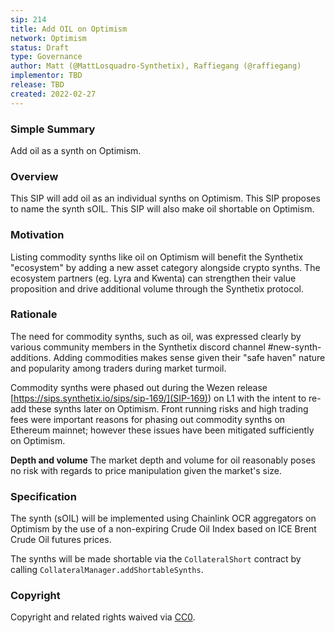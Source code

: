 ```yaml
---
sip: 214
title: Add OIL on Optimism
network: Optimism
status: Draft
type: Governance
author: Matt (@MattLosquadro-Synthetix), Raffiegang (@raffiegang)
implementor: TBD
release: TBD 
created: 2022-02-27
---
```


### Simple Summary

Add oil as a synth on Optimism.

### Overview

This SIP will add oil as an individual synths on Optimism. This SIP proposes to name the synth sOIL. This SIP will also make oil shortable on Optimism.

### Motivation

Listing commodity synths like oil on Optimism will benefit the Synthetix "ecosystem" by adding a new asset category alongside crypto synths. The ecosystem partners (eg. Lyra and Kwenta) can strengthen their value proposition and drive additional volume through the Synthetix protocol. 

### Rationale

The need for commodity synths, such as oil, was expressed clearly by various community members in the Synthetix discord channel #new-synth-additions. Adding commodities makes sense given their "safe haven" nature and popularity among traders during market turmoil.

Commodity synths were phased out during the Wezen release [https://sips.synthetix.io/sips/sip-169/](SIP-169)) on L1 with the intent to re-add these synths later on Optimism. Front running risks and high trading fees were important reasons for phasing out commodity synths on Ethereum mainnet; however these issues have been mitigated sufficiently on Optimism.  

**Depth and volume**
The market depth and volume for oil reasonably poses no risk with regards to price manipulation given the market's size. 

### Specification
The synth (sOIL) will be implemented using Chainlink OCR aggregators on Optimism by the use of a non-expiring Crude Oil Index based on ICE Brent Crude Oil futures prices.

The synths will be made shortable via the `CollateralShort` contract by calling `CollateralManager.addShortableSynths`.

### Copyright

Copyright and related rights waived via [CC0](https://creativecommons.org/publicdomain/zero/1.0/).